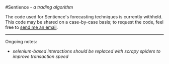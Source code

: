 #Sentience - *a trading algorithm*

The code used for Sentience's forecasting techniques is currently withheld. This code may be shared on a case-by-case basis; to request the code, feel free to <a href="mailto:rahil@rahilpatel.io">send me an email</a>.  
___
Ongoing notes:

  * *selenium-based interactions should be replaced with scrapy spiders to improve transaction speed*
